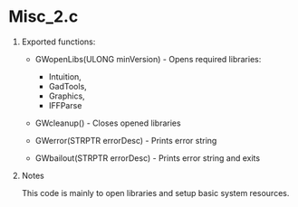 # Misc_2.c

1. Exported functions:

	- GWopenLibs(ULONG minVersion) - Opens required libraries:
		- Intuition,
		- GadTools,
		- Graphics,
		- IFFParse

	- GWcleanup() - Closes opened libraries
	- GWerror(STRPTR errorDesc) - Prints error string
	- GWbailout(STRPTR errorDesc) - Prints error string and exits

2. Notes

	This code is mainly to open libraries and setup basic system resources.
